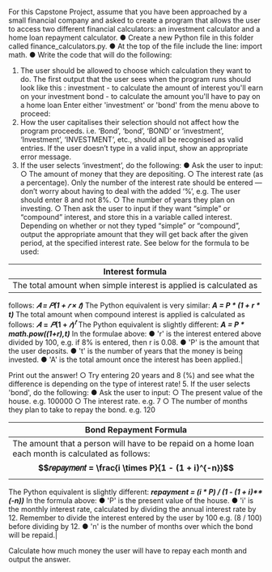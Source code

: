 For this Capstone Project, assume that you have been approached by a small
financial company and asked to create a program that allows the user to access
two different financial calculators: an investment calculator and a home loan
repayment calculator.
● Create a new Python file in this folder called finance_calculators.py.
● At the top of the file include the line: import math.
● Write the code that will do the following:
1. The user should be allowed to choose which calculation they want to do.
The first output that the user sees when the program runs should look like
this :
investment - to calculate the amount of interest you'll earn on your investment
bond - to calculate the amount you'll have to pay on a home loan
Enter either 'investment' or 'bond' from the menu above to proceed:
2. How the user capitalises their selection should not affect how the
program proceeds. i.e. ‘Bond’, ‘bond’, ‘BOND’ or ‘investment’, ‘Investment’,
‘INVESTMENT’, etc., should all be recognised as valid entries. If the user
doesn’t type in a valid input, show an appropriate error message.
3. If the user selects ‘investment’, do the following:
● Ask the user to input:
○ The amount of money that they are depositing.
○ The interest rate (as a percentage). Only the number of the interest
rate should be entered — don’t worry about having to deal with the
added ‘%’, e.g. The user should enter 8 and not 8%.
○ The number of years they plan on investing.
○ Then ask the user to input if they want “simple” or “compound”
interest, and store this in a variable called interest. Depending on
whether or not they typed “simple” or “compound”, output the
appropriate amount that they will get back after the given period,
at the specified interest rate. See below for the formula to be used:

| Interest formula                                             |
|--------------------------------------------------------------|
| The total amount when simple interest is applied is calculated as
follows: ___𝐴 = 𝑃(1 + 𝑟 × 𝑡)___
The Python equivalent is very similar: ___A = P * (1 + r * t)___
The total amount when compound interest is applied is calculated as
follows: **$𝐴 = 𝑃(1 + 𝑟)^𝑡$**
The Python equivalent is slightly different: ___A = P * math.pow((1+r),t)___
In the formulae above:
● 'r' is the interest entered above divided by 100, e.g. if 8% is entered,
then r is 0.08.
● 'P' is the amount that the user deposits.
● 't' is the number of years that the money is being invested.
● 'A' is the total amount once the interest has been applied.|

Print out the answer!
○ Try entering 20 years and 8 (%) and see what the difference is
depending on the type of interest rate!
5. If the user selects 'bond', do the following:
● Ask the user to input:
○ The present value of the house. e.g. 100000
○ The interest rate. e.g. 7
○ The number of months they plan to take to repay the bond. e.g. 120

| Bond Repayment Formula                                       |
|--------------------------------------------------------------|
| The amount that a person will have to be repaid on a home loan each month is calculated as follows: **$$𝑟𝑒𝑝𝑎𝑦𝑚𝑒𝑛𝑡 = \frac{i \times P}{1 - (1 + i)^{-n}}$$**
The Python equivalent is slightly different: ___repayment = (i * P) / (1 - (1 + i)**(-n))___
In the formula above: 
● 'P' is the present value of the house.
● 'i' is the monthly interest rate, calculated by dividing the annual interest rate by 12. Remember to divide the interest entered by the user by 100 e.g. (8 / 100) before dividing by 12.
● 'n' is the number of months over which the bond will be repaid.|

Calculate how much money the user will have to repay each month
and output the answer.
